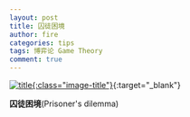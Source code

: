```yaml
---
layout: post
title: 囚徒困境
author: fire
categories: tips 
tags: 博弈论 Game Theory
comment: true
---
```


[![title](https://image.sideproject.cn/titlex/titlex_167.jpg){:class="image-title"}](https://image.sideproject.cn/titlex/titlex_167.jpg){:target="_blank"}

**囚徒困境**(Prisoner's dilemma)

